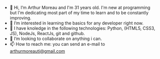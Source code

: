 - 👋 Hi, I’m Arthur Moreau and I'm 31 years old. I'm new at programming but I'm dedicating most part of my time to learn and to be constantly improving.
- 👀 I’m interested in learning the basics for any developer right now.
- 🌱 I have knoledge in the following technologies: Python, (HTML5, CSS3, JS), NodeJs, ReactJs, git and github.
- 💞️ I’m looking to collaborate on anything i can.
- 📫 How to reach me: you can send an e-mail to arthurmoreauti@gmail.com

<!---
arthur-moreau/arthur-moreau is a ✨ special ✨ repository because its `README.md` (this file) appears on your GitHub profile.
You can click the Preview link to take a look at your changes.
--->
